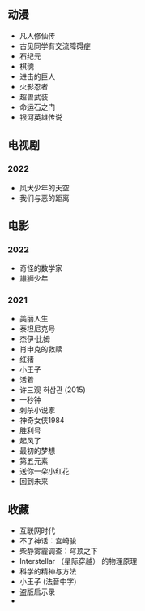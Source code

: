 ## 动漫

- 凡人修仙传
- 古见同学有交流障碍症
- 石纪元
- 棋魂
- 进击的巨人
- 火影忍者
- 超兽武装
- 命运石之门
- 银河英雄传说

## 电视剧

### 2022

- 风犬少年的天空
- 我们与恶的距离

## 电影

### 2022

- 奇怪的数学家
- 雄狮少年

### 2021

- 美丽人生
- 泰坦尼克号
- 杰伊·比姆
- 肖申克的救赎
- 红猪
- 小王子
- 活着
- 许三观 허삼관 (2015)
- 一秒钟
- 刺杀小说家
- 神奇女侠1984
- 胜利号
- 起风了
- 最初的梦想
- 第五元素
- 送你一朵小红花
- 回到未来

## 收藏

- 互联网时代
- 不了神话：宫崎骏
- 柴静雾霾调查：穹顶之下
- Interstellar （星际穿越） 的物理原理
- 科学的精神与方法
- 小王子 (法音中字)
- 盗版启示录
- 
